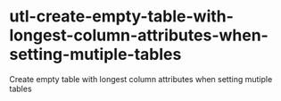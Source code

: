 # utl-create-empty-table-with-longest-column-attributes-when-setting-mutiple-tables
Create empty table with longest column attributes when setting mutiple tables
